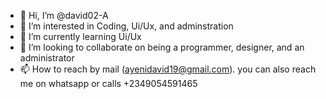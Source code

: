 - 👋 Hi, I’m @david02-A
- 👀 I’m interested in Coding, Ui/Ux, and adminstration
- 🌱 I’m currently learning Ui/Ux
- 💞️ I’m looking to collaborate on being a programmer, designer, and an administrator
- 📫 How to reach by mail (ayenidavid19@gmail.com). you can also reach me on whatsapp or calls +2349054591465

<!--- 

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

david02-A/david02-A is a ✨ special ✨ repository because its `README.md` (this file) appears on your GitHub profile.
You can click the Preview link to take a look at your changes.
--->
